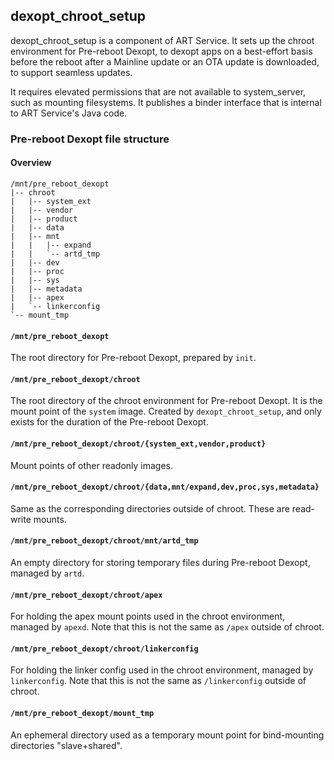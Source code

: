 ## dexopt_chroot_setup

dexopt_chroot_setup is a component of ART Service. It sets up the chroot
environment for Pre-reboot Dexopt, to dexopt apps on a best-effort basis before
the reboot after a Mainline update or an OTA update is downloaded, to support
seamless updates.

It requires elevated permissions that are not available to system_server, such
as mounting filesystems. It publishes a binder interface that is internal to ART
Service's Java code.

### Pre-reboot Dexopt file structure

#### Overview

```
/mnt/pre_reboot_dexopt
|-- chroot
|   |-- system_ext
|   |-- vendor
|   |-- product
|   |-- data
|   |-- mnt
|   |   |-- expand
|   |   `-- artd_tmp
|   |-- dev
|   |-- proc
|   |-- sys
|   |-- metadata
|   |-- apex
|   `-- linkerconfig
`-- mount_tmp
```

#### `/mnt/pre_reboot_dexopt`

The root directory for Pre-reboot Dexopt, prepared by `init`.

#### `/mnt/pre_reboot_dexopt/chroot`

The root directory of the chroot environment for Pre-reboot Dexopt. It is the
mount point of the `system` image. Created by `dexopt_chroot_setup`, and only
exists for the duration of the Pre-reboot Dexopt.

#### `/mnt/pre_reboot_dexopt/chroot/{system_ext,vendor,product}`

Mount points of other readonly images.

#### `/mnt/pre_reboot_dexopt/chroot/{data,mnt/expand,dev,proc,sys,metadata}`

Same as the corresponding directories outside of chroot. These are read-write
mounts.

#### `/mnt/pre_reboot_dexopt/chroot/mnt/artd_tmp`

An empty directory for storing temporary files during Pre-reboot Dexopt, managed
by `artd`.

#### `/mnt/pre_reboot_dexopt/chroot/apex`

For holding the apex mount points used in the chroot environment, managed by
`apexd`. Note that this is not the same as `/apex` outside of chroot.

#### `/mnt/pre_reboot_dexopt/chroot/linkerconfig`

For holding the linker config used in the chroot environment, managed by
`linkerconfig`. Note that this is not the same as `/linkerconfig` outside of
chroot.

#### `/mnt/pre_reboot_dexopt/mount_tmp`

An ephemeral directory used as a temporary mount point for bind-mounting
directories "slave+shared".
